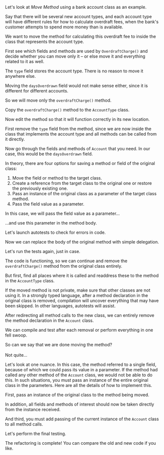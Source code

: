 Let's look at <i>Move Method</i> using a bank account class as an example.

Say that there will be several new account types, and each account type will have different rules for how to calculate overdraft fees, when the bank's customer attempts to spend more money than is available.

We want to move the method for calculating this overdraft fee to inside the class that represents the account type.

First see which fields and methods are used by <code>OverdraftCharge()</code> and decide whether you can move only it – or else move it and everything related to it as well.

The <code>type</code> field stores the account type. There is no reason to move it anywhere else.

Moving the <code>daysOverdrawn</code> field would not make sense either, since it is different for different accounts.

So we will move only the <code>overdraftCharge()</code> method.

Copy the <code>overdraftCharge()</code> method to the <code>AccountType</code> class.

Now edit the method so that it will function correctly in its new location.

First remove the <code>type</code> field from the method, since we are now inside the class that implements the account type and all methods can be called from it directly.

Now go through the fields and methods of <code>Account</code> that you need. In our case, this would be the <code>daysOverdrawn</code> field.

In theory, there are four options for saving a method or field of the original class: <ol><li>Move the field or method to the target class.</li><li>Create a reference from the target class to the original one or restore the previously existing one.</li><li>Pass an instance of the original class as a parameter of the target class method.</li><li>Pass the field value as a parameter.</li></ol>

In this case, we will pass the field value as a parameter…

…and use this parameter in the method body.

Let's launch autotests to check for errors in code.

Now we can replace the body of the original method with simple delegation.

Let's run the tests again, just in case.

The code is functioning, so we can continue and remove the <code>overdraftCharge()</code> method from the original class entirely.

But first, find all places where it is called and readdress these to the method in the <code>AccountType</code> class.

If the moved method is not private, make sure that other classes are not using it. In a strongly typed language, after a method declaration in the original class is removed, compilation will uncover everything that may have been skipped. In other languages, autotests will assist.

After redirecting all method calls to the new class, we can entirely remove the method declaration in the <code>Account</code> class.

We can compile and test after each removal or perform everything in one fell swoop.

So can we say that we are done moving the method?<br/><br/>Not quite…

Let's look at one nuance. In this case, the method referred to a single field, because of which we could pass its value in a parameter. If the method had called any other method of the <code>Account</code> class, we would not be able to do this. In such situations, you must pass an instance of the entire original class in the parameters. Here are all the details of how to implement this.

First, pass an instance of the original class to the method being moved.

In addition, all fields and methods of interest should now be taken directly from the instance received.

And third, you must add passing of the current instance of the <code>Account</code> class to all method calls.

Let's perform the final testing.

The refactoring is complete! You can compare the old and new code if you like.